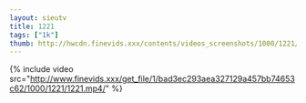 ```yaml
--- 
layout: sieutv
title: 1221
tags: ["1k"]
thumb: http://hwcdn.finevids.xxx/contents/videos_screenshots/1000/1221/preview.mp4.jpg
---
```

{% include video src="http://www.finevids.xxx/get_file/1/bad3ec293aea327129a457bb74653c62/1000/1221/1221.mp4/" %} 
